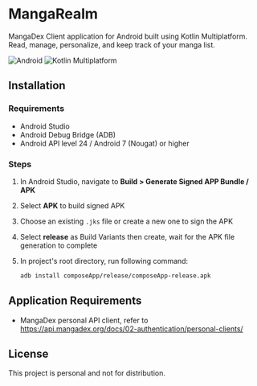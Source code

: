 # MangaRealm
MangaDex Client application for Android built using Kotlin Multiplatform. Read, manage, personalize, and keep track of your manga list.

![Android](https://img.shields.io/badge/Android-68c06e?logo=android&style=for-the-badge&logoColor=white) ![Kotlin Multiplatform](https://img.shields.io/badge/Kotlin%20Multiplatform-8b48fc?logo=kotlin&style=for-the-badge&logoColor=c116e2)<br/>

## Installation
### Requirements
- Android Studio
- Android Debug Bridge (ADB)
- Android API level 24 / Android 7 (Nougat) or higher

### Steps
1. In Android Studio, navigate to **Build > Generate Signed APP Bundle / APK**
2. Select **APK** to build signed APK
3. Choose an existing `.jks` file or create a new one to sign the APK
4. Select **release** as Build Variants then create, wait for the APK file generation to complete
5. In project's root directory, run  following command:

   ```bash
   adb install composeApp/release/composeApp-release.apk

## Application Requirements
- MangaDex personal API client, refer to https://api.mangadex.org/docs/02-authentication/personal-clients/

## License
This project is personal and not for distribution.
